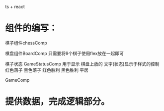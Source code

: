 
ts + react 

# 组件的编写： 

棋子组件chessComp 

棋盘组件BoardComp 
    只需要将9个棋子使用flex放在一起即可

棋子状态 GameStatusComp
    用于显示 棋盘上放的 文字(状态)显示于样式的控制
        红色落子  黑色落子
        红色胜利 黑色胜利 平居


GameComp



# 提供数据，完成逻辑部分。
